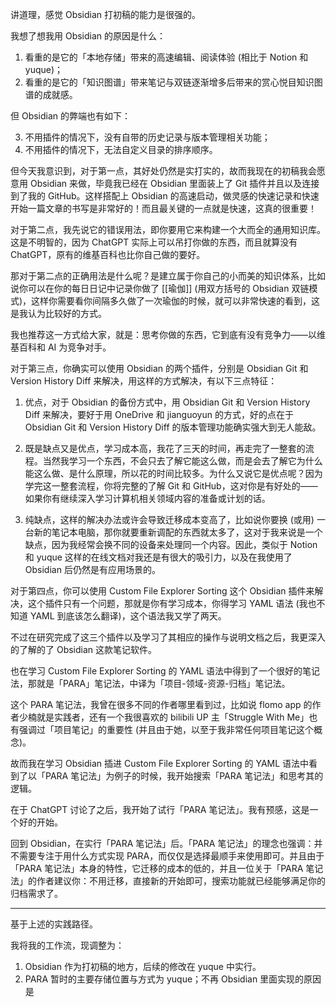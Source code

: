 讲道理，感觉 Obsidian 打初稿的能力是很强的。

我想了想我用 Obsidian 的原因是什么：

1. 看重的是它的「本地存储」带来的高速编辑、阅读体验 (相比于 Notion 和 yuque)；
2. 看重的是它的「知识图谱」带来笔记与双链逐渐增多后带来的赏心悦目知识图谱的成就感。

但 Obsidian 的弊端也有如下：

3. 不用插件的情况下，没有自带的历史记录与版本管理相关功能；
4. 不用插件的情况下，无法自定义目录的排序顺序。

但今天我意识到，对于第一点，其好处仍然是实打实的，故而我现在的初稿我会愿意用 Obsidian 来做，毕竟我已经在 Obsidian 里面装上了 Git 插件并且以及连接到了我的 GitHub。这样搭配上 Obsidian 的高速启动，做灵感的快速记录和快速开始一篇文章的书写是非常好的！而且最关键的一点就是快速，这真的很重要！

对于第二点，我先说它的错误用法，即你要用它来构建一个大而全的通用知识库。这是不明智的，因为 ChatGPT 实际上可以吊打你做的东西，而且就算没有 ChatGPT，原有的维基百科也比你自己做的要好。

那对于第二点的正确用法是什么呢？是建立属于你自己的小而美的知识体系，比如说你可以在你的每日日记中记录你做了 [[瑜伽]] (用双方括号的 Obsidian 双链模式)，这样你需要看你间隔多久做了一次瑜伽的时候，就可以非常快速的看到，这是我认为比较好的方式。

我也推荐这一方式给大家，就是：思考你做的东西，它到底有没有竞争力——以维基百科和 AI 为竞争对手。

对于第三点，你确实可以使用 Obsidian 的两个插件，分别是 Obsidian Git 和 Version History Diff 来解决，用这样的方式解决，有以下三点特征：

1. 优点，对于 Obsidian 的备份方式中，用 Obsidian Git 和 Version History Diff 来解决，要好于用 OneDrive 和 jianguoyun 的方式，好的点在于 Obsidian Git 和 Version History Diff 的版本管理功能确实强大到无人能敌。
   
2. 既是缺点又是优点，学习成本高，我花了三天的时间，再走完了一整套的流程。当然我学习一个东西，不会只去了解它能这么做，而是会去了解它为什么能这么做、是什么原理，所以花的时间比较多。为什么又说它是优点呢？因为学完这一整套流程，你将完整的了解 Git 和 GitHub，这对你是有好处的——如果你有继续深入学习计算机相关领域内容的准备或计划的话。
   
3. 纯缺点，这样的解决办法或许会导致迁移成本变高了，比如说你要换 (或用) 一台新的笔记本电脑，那你就要重新调配的东西就太多了，这对于我来说是一个缺点，因为我经常会换不同的设备来处理同一个内容。因此，类似于 Notion 和 yuque 这样的在线文档对我还是有很大的吸引力，以及在我使用了 Obsidian 后仍然是有应用场景的。

对于第四点，你可以使用 Custom File Explorer Sorting 这个 Obsidian 插件来解决，这个插件只有一个问题，那就是你有学习成本，你得学习 YAML 语法 (我也不知道 YAML 到底该怎么翻译)，这个语法我又学了两天。

不过在研究完成了这三个插件以及学习了其相应的操作与说明文档之后，我更深入的了解的了 Obsidian 这款笔记软件。

也在学习 Custom File Explorer Sorting 的 YAML 语法中得到了一个很好的笔记法，那就是「PARA」笔记法，中译为「项目-领域-资源-归档」笔记法。

这个 PARA 笔记法，我曾在很多不同的作者哪里看到过，比如说 flomo app 的作者少楠就是实践者，还有一个我很喜欢的 bilibili UP 主「Struggle With Me」也有强调过「项目笔记」的重要性 (并且由于她，以至于我非常任何项目笔记这个概念)。

故而我在学习 Obsidian 插进 Custom File Explorer Sorting 的 YAML 语法中看到了以「PARA 笔记法」为例子的时候，我开始搜索「PARA 笔记法」和思考其的逻辑。

在于 ChatGPT 讨论了之后，我开始了试行「PARA 笔记法」。我有预感，这是一个好的开始。

回到 Obsidian，在实行「PARA 笔记法」后。「PARA 笔记法」的理念也强调：并不需要专注于用什么方式实现 PARA，而仅仅是选择最顺手来使用即可。并且由于「PARA 笔记法」本身的特性，它迁移的成本的低的，并且一位关于「PARA 笔记法」的作者建议你：不用迁移，直接新的开始即可，搜索功能就已经能够满足你的归档需求了。

---

基于上述的实践路径。

我将我的工作流，现调整为：

1. Obsidian 作为打初稿的地方，后续的修改在 yuque 中实行。
2. PARA 暂时的主要存储位置与方式为 yuque；不再 Obsidian 里面实现的原因是